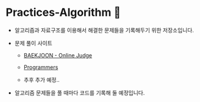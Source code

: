 Practices-Algorithm 🎯
===
* 알고리즘과 자료구조를 이용해서 해결한 문제들을 기록해두기 위한 저장소입니다.

* 문제 풀이 사이트

    * [BAEKJOON - Online Judge](https://www.acmicpc.net/)

    * [Programmers](https://programmers.co.kr/)

    * 추후 추가 예정..

* 알고리즘 문제들을 풀 때마다 코드를 기록해 둘 예정입니다. 

